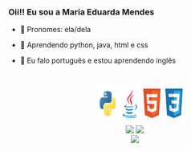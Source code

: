 ###   Oii!! Eu sou a Maria Eduarda Mendes


- 🐞 Pronomes: ela/dela 
- 🌱 Aprendendo python, java, html e css
- 🔭 Eu falo português e estou aprendendo inglês


  ##
    <div align="center">
  <div style="display: inline_block"><br>
  <img align="center" alt="mendes-Python" height="60" width="40" src="https://raw.githubusercontent.com/devicons/devicon/master/icons/python/python-original.svg">
  <img align="center" alt="mendes-Java" height="60" width="40" src="https://raw.githubusercontent.com/devicons/devicon/master/icons/java/java-original.svg">
  <img align="center" alt="mendes-HTML" height="60" width="40" src="https://raw.githubusercontent.com/devicons/devicon/master/icons/html5/html5-original.svg">
  <img align="center" alt="mendes-CSS" height="60" width="40" src="https://raw.githubusercontent.com/devicons/devicon/master/icons/css3/css3-original.svg"> 
</div>
</div>

  
<div align="center">
    <img height="180em" src="https://github-readme-streak-stats.herokuapp.com/?user=mendeseduarda&theme=radical"/>
  <a href="https://github.com/mendeseduarda">
  <img height="180em" src="https://github-readme-stats.vercel.app/api?username=mendeseduarda&show_icons=true&theme=radical&include_all_commits=true&count_private=true"/>
</div>
</div>


<div align="center">
    <img height="300px" src="https://metrics.lecoq.io/mendeseduarda?template=classic&config.timezone=Asia%2FShanghai"/>
</div>

